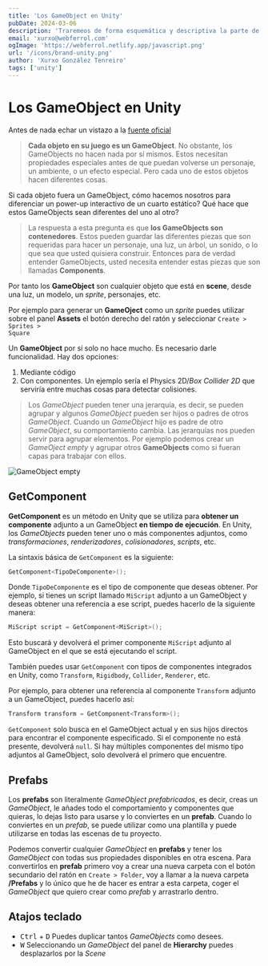```yaml
---
title: 'Los GameObject en Unity'
pubDate: 2024-03-06
description: 'Traremeos de forma esquemática y descriptiva la parte de los GameObject en Unity.'
email: 'xurxo@webferrol.com'
ogImage: 'https://webferrol.netlify.app/javascript.png'
url: '/icons/brand-unity.png'
author: 'Xurxo González Tenreiro'
tags: ['unity']
---
```


# Los GameObject en Unity

Antes de nada echar un vistazo a la [fuente oficial](https://docs.unity3d.com/es/530/Manual/GameObjects.html)

>**Cada objeto en su juego es un GameObject**. No obstante, los GameObjects no hacen nada por sí mismos. Estos necesitan propiedades especiales antes de que puedan volverse un personaje, un ambiente, o un efecto especial. Pero cada uno de estos objetos hacen diferentes cosas.

Si cada objeto fuera un GameObject, cómo hacemos nosotros para diferenciar un power-up interactivo de un cuarto estático? Qué hace que estos GameObjects sean diferentes del uno al otro?

>La respuesta a esta pregunta es que **los GameObjects son contenedores**. Estos pueden guardar las diferentes piezas que son requeridas para hacer un personaje, una luz, un árbol, un sonido, o lo que sea que usted quisiera construir. Entonces para de verdad entender GameObjects, usted necesita entender estas piezas que son llamadas **Components**.

Por tanto los **GameObject** son  cualquier objeto que está en **scene**, desde una luz, un modelo, un *sprite*, personajes, etc.

Por ejemplo para generar un **GameOject** como un *sprite* puedes utilizar sobre el panel **Assets** el botón derecho del ratón y seleccionar <code>Create > Sprites > Square</code>

Un **GameObject** por sí solo no hace mucho. Es necesario darle funcionalidad. Hay dos opciones:

1. Mediante código
2. Con componentes. Un ejemplo sería el Physics 2D/*Box Collider 2D* que serviría entre muchas cosas para detectar colisiones.

>Los *GameObject* pueden tener una jerarquía, es decir, se pueden agrupar y algunos *GameObject* pueden ser hijos o padres de otros *GameObject*. Cuando un *GameObject* hijo es padre de otro *GameObject*, su comportamiento cambia. Las jerarquías nos pueden servir para agrupar elementos. Por ejemplo podemos crear un *GameOject empty* y agrupar otros **GameObjects** como si fueran capas para trabajar con ellos.

![GameObject empty](/blog/gameobject-empty.webp)

## GetComponent

**GetComponent** es un método en Unity que se utiliza para **obtener un componente** adjunto a un GameObject **en tiempo de ejecución**. En Unity, los *GameObjects* pueden tener uno o más componentes adjuntos, como *transformaciones*, *renderizadores*, *colisionadores*, *scripts*, etc.

La sintaxis básica de `GetComponent` es la siguiente:

```csharp
GetComponent<TipoDeComponente>();
```

Donde `TipoDeComponente` es el tipo de componente que deseas obtener. Por ejemplo, si tienes un script llamado `MiScript` adjunto a un GameObject y deseas obtener una referencia a ese script, puedes hacerlo de la siguiente manera:

```csharp
MiScript script = GetComponent<MiScript>();
```

Esto buscará y devolverá el primer componente `MiScript` adjunto al GameObject en el que se está ejecutando el script.

También puedes usar `GetComponent` con tipos de componentes integrados en Unity, como `Transform`, `Rigidbody`, `Collider`, `Renderer`, etc.

Por ejemplo, para obtener una referencia al componente `Transform` adjunto a un GameObject, puedes hacerlo así:

```csharp
Transform transform = GetComponent<Transform>();
```

`GetComponent` solo busca en el GameObject actual y en sus hijos directos para encontrar el componente especificado. Si el componente no está presente, devolverá `null`. Si hay múltiples componentes del mismo tipo adjuntos al GameObject, solo devolverá el primero que encuentre.


## Prefabs

Los **prefabs** son literalmente *GameObject prefabricados*, es decir, creas un *GameObject*, le añades todo el comportamiento y componentes que quieras, lo dejas listo para usarse y lo conviertes en un **prefab**. Cuando lo conviertes en un *prefab*, se puede utilizar como una plantilla y puede utilizarse en todas las escenas de tu proyecto.

Podemos convertir cualquier *GameObject* en **prefabs** y tener los *GameObject* con todas sus propiedades disponibles en otra escena. Para convertirlos en **prefab** primero voy a crear una nueva carpeta con el botón secundario del ratón en <code>Create > Folder</code>, voy a llamar a la nueva carpeta **/Prefabs** y lo único que he de hacer es entrar a esta carpeta, coger el *GameObject* que quiero crear como *prefab* y arrastrarlo dentro.

## Atajos teclado

- <kbd>Ctrl</kbd> + <kbd>D</kbd> Puedes duplicar tantos *GameObjects* como desees.
- <kbd>W</kbd> Seleccionando un *GameObject* del panel de **Hierarchy** puedes desplazarlos por la *Scene*